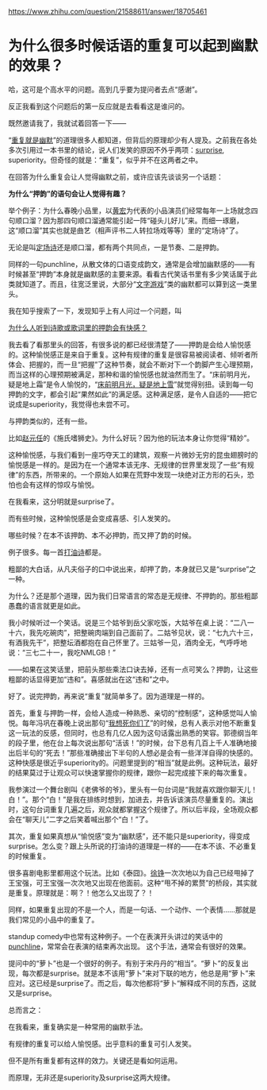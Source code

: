 https://www.zhihu.com/question/21588611/answer/18705461

# 为什么很多时候话语的重复可以起到幽默的效果？

哈，这可是个高水平的问题。高到几乎要为提问者去点“感谢”。

反正我看到这个问题后的第一反应就是去看看这是谁问的。

既然邀请我了，我就试着回答一下——

“[重复就是幽默](https://www.zhihu.com/search?q=%E9%87%8D%E5%A4%8D%E5%B0%B1%E6%98%AF%E5%B9%BD%E9%BB%98&search_source=Entity&hybrid_search_source=Entity&hybrid_search_extra=%7B%22sourceType%22%3A%22answer%22%2C%22sourceId%22%3A18705461%7D)”的道理很多人都知道，但背后的原理却少有人提及。之前我在各处多次引用过一本书里的结论，说人们发笑的原因不外乎两项：[surprise](https://www.zhihu.com/search?q=surprise&search_source=Entity&hybrid_search_source=Entity&hybrid_search_extra=%7B%22sourceType%22%3A%22answer%22%2C%22sourceId%22%3A18705461%7D), superiority。但奇怪的就是：“重复”，似乎并不在这两者之中。

在回答为什么重复会让人觉得幽默之前，或许应该先谈谈另一个话题：

**为什么“押韵”的语句会让人觉得有趣？**

举个例子：为什么春晚小品里，以[黄宏](https://www.zhihu.com/search?q=%E9%BB%84%E5%AE%8F&search_source=Entity&hybrid_search_source=Entity&hybrid_search_extra=%7B%22sourceType%22%3A%22answer%22%2C%22sourceId%22%3A18705461%7D)为代表的小品演员们经常每年一上场就念四句顺口溜？因为那四句顺口溜通常能引起一阵“碰头儿好儿”来。而细一琢磨，这“顺口溜”其实也就是曲艺（相声评书二人转拉场戏等等）里的“定场诗”了。

无论是叫[定场诗](https://www.zhihu.com/search?q=%E5%AE%9A%E5%9C%BA%E8%AF%97&search_source=Entity&hybrid_search_source=Entity&hybrid_search_extra=%7B%22sourceType%22%3A%22answer%22%2C%22sourceId%22%3A18705461%7D)还是顺口溜，都有两个共同点，一是节奏、二是押韵。

同样的一句punchline，从散文体的口语变成韵文，通常是会增加幽默感的——有时候甚至“押韵”本身就是幽默感的主要来源。看看古代笑话书里有多少笑话属于此类就知道了。而且，往宽泛里说，大部分“[文字游戏](https://www.zhihu.com/search?q=%E6%96%87%E5%AD%97%E6%B8%B8%E6%88%8F&search_source=Entity&hybrid_search_source=Entity&hybrid_search_extra=%7B%22sourceType%22%3A%22answer%22%2C%22sourceId%22%3A18705461%7D)”类的幽默都可以算到这一类里头。

我在知乎搜索了一下，发现知乎上有人问过一个问题，叫

[为什么人听到诗歌或歌词里的押韵会有快感？](http://www.zhihu.com/question/19964515)

我去看了看那里头的回答，有很多说的都已经很清楚了——押韵是会给人愉悦感的。这种愉悦感正是来自于重复。这种有规律的重复是很容易被阅读者、倾听者所体会、把握的，而一旦“把握”了这种节奏，就会不断对下一个韵脚产生心理预期，而当这样的心理预期被满足，那种和谐的愉悦感也就油然而生了。“床前明月光，疑是地上霜”是令人愉悦的，“[床前明月光，疑是地上雪](https://www.zhihu.com/search?q=%E5%BA%8A%E5%89%8D%E6%98%8E%E6%9C%88%E5%85%89%EF%BC%8C%E7%96%91%E6%98%AF%E5%9C%B0%E4%B8%8A%E9%9B%AA&search_source=Entity&hybrid_search_source=Entity&hybrid_search_extra=%7B%22sourceType%22%3A%22answer%22%2C%22sourceId%22%3A18705461%7D)”就觉得别扭。读到每一句押韵的文字，都会引起“果然如此”的满足感。这种满足感，是令人自适的——把它说成是superiority，我觉得也未尝不可。

与押韵类似的，还有一些。

比如[赵元任](https://www.zhihu.com/search?q=%E8%B5%B5%E5%85%83%E4%BB%BB&search_source=Entity&hybrid_search_source=Entity&hybrid_search_extra=%7B%22sourceType%22%3A%22answer%22%2C%22sourceId%22%3A18705461%7D)的《施氏嗜狮史》。为什么好玩？因为他的玩法本身让你觉得“精妙”。

这种愉悦感，与我们看到一座巧夺天工的建筑，观察一片微妙无穷的昆虫翅膀时的愉悦感是一样的。是因为在一个通常本该无序、无规律的世界里发现了一些“有规律”的东西，所带来的。一个原始人如果在荒野中发现一块绝对正方形的石头，恐怕也会有这样的惊叹与愉悦。

在我看来，这分明就是surprise了。

而有些时候，这种愉悦感是会变成喜感、引人发笑的。

哪些时候？在本不该押韵、本不必押韵，而又押了韵的时候。

例子很多。每一首[打油诗](https://www.zhihu.com/search?q=%E6%89%93%E6%B2%B9%E8%AF%97&search_source=Entity&hybrid_search_source=Entity&hybrid_search_extra=%7B%22sourceType%22%3A%22answer%22%2C%22sourceId%22%3A18705461%7D)都是。

粗鄙的大白话，从凡夫俗子的口中说出来，却押了韵，本身就已又是“surprise”之一种。

为什么？还是那个道理，因为我们日常语言的常态是无规律、不押韵的。那些粗鄙愚蠢的语言就更是如此。

我小时候听过一个笑话。说是三个姑爷到岳父家吃饭，大姑爷在桌上说：“二八一十六，我先吃碗肉”，把整碗肉端到自己面前了。二姑爷见状，说：“七九六十三，有酒我先干”，把整坛酒都抱在自己怀里了。三姑爷一见，酒肉全无，气呼呼地说：“三七二十一，我吃NMLGB！”

——如果在这笑话里，把前头那些乘法口诀去掉，还有一点可笑么？押韵，让这些粗鄙的话显得更加“违和”。喜感就出在这“违和”之中。

好了。说完押韵，再来说“重复”就简单多了。因为道理是一样的。

首先，重复与押韵一样，会给人造成一种熟悉、亲切的“控制感”，这种感觉叫人愉悦。每年冯巩在春晚上说出那句“[我想死你们了](https://www.zhihu.com/search?q=%E6%88%91%E6%83%B3%E6%AD%BB%E4%BD%A0%E4%BB%AC%E4%BA%86&search_source=Entity&hybrid_search_source=Entity&hybrid_search_extra=%7B%22sourceType%22%3A%22answer%22%2C%22sourceId%22%3A18705461%7D)”的时候，总有人表示对他不断重复这一玩法的反感，但同时，也总有几亿人因为这句话露出熟悉的笑容。郭德纲当年的段子里，他在台上每次说出那句“活该！”的时候，台下总有几百上千人准确地接出后半句的“死去！”那些准确接出下半句的人想必是会有一些洋洋自得的快感的。这种快感是很近乎superiority的。问题里提到的“相当”就是此例。这种玩法，最好的结果莫过于让观众可以快速掌握你的规律，跟你一起完成接下来的每次重复。

我参演过一个舞台剧叫《老佛爷的爷》，里头有一句台词是“我就喜欢跟你聊天儿！白！”。那个“白！”是我在排练时想到，加进去，并告诉该演员尽量重复的。演出时，这句台词重复几遍之后，观众就都掌握这个规律了。所以后半段，全场观众都会在“聊天儿”二字之后笑着喊出那个“白！”了。

其次，重复如果真想从“愉悦感”变为“幽默感”，还不能只是superiority，得变成surprise。怎么变？跟上头所说的打油诗的道理是一样的——在本不该、不必重复的时候重复。

很多喜剧电影里都用这个玩法。比如《泰囧》。[徐铮](https://www.zhihu.com/search?q=%E5%BE%90%E9%93%AE&search_source=Entity&hybrid_search_source=Entity&hybrid_search_extra=%7B%22sourceType%22%3A%22answer%22%2C%22sourceId%22%3A18705461%7D)一次次地以为自己已经甩掉了王宝强，可王宝强一次次地又出现在他面前。这种“甩不掉的累赘”的桥段，其实就是重复。原理就是：啊？！他怎么又出现了？！

同样，如果重复出现的不是一个人，而是一句话、一个动作、一个表情……那就是我们常见的小品中的重复了。

standup comedy中也常有这种例子。一个在表演开头讲过的笑话中的[punchline](https://www.zhihu.com/search?q=punchline&search_source=Entity&hybrid_search_source=Entity&hybrid_search_extra=%7B%22sourceType%22%3A%22answer%22%2C%22sourceId%22%3A18705461%7D)，常常会在表演的结束再次出现。 这个手法，通常会有很好的效果。

提问中的“萝卜”也是一个很好的例子。有别于宋丹丹的“相当”。“萝卜”的反复出现，每次都是surprise。就是本不该用“萝卜”来对下联的地方，他总是用“萝卜”来应对。这已经是surprise了。而之后，每次他都将“萝卜“解释成不同的东西，这就又是surprise。

总而言之：

在我看来，重复确实是一种常用的幽默手法。

有规律的重复可以给人愉悦感。出乎意料的重复可引人发笑。

但不是所有重复都有这样的效力。关键还是看如何运用。

而原理，无非还是superiority及surprise这两大规律。